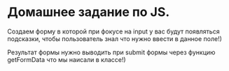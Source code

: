 # Домашнее задание по JS.

Создаем форму в которой при фокусе на input у вас будут появляться подсказки, чтобы пользователь знал что 
нужно ввести в данное поле!)

Результат формы нужно выводить при submit формы через функцию getFormData что мы наисали в классе!)